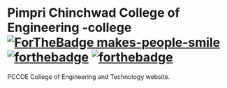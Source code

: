 # Pimpri Chinchwad College of Engineering -college [![ForTheBadge makes-people-smile](http://ForTheBadge.com/images/badges/makes-people-smile.svg)](https://GitHub.com/prashant333.com) [![forthebadge](https://forthebadge.com/images/badges/uses-html.svg)](https://forthebadge.com) [![forthebadge](https://forthebadge.com/images/badges/uses-css.svg)](https://forthebadge.com)

PCCOE College of Engineering and Technology website.

